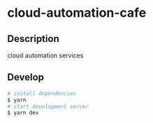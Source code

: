 # cloud-automation-cafe

## Description

cloud automation services

## Develop

```bash
# install dependencies
$ yarn
# start development server
$ yarn dev
```